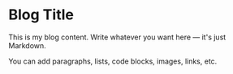 # Blog Title

This is my blog content. Write whatever you want here — it's just Markdown.

You can add paragraphs, lists, code blocks, images, links, etc.
